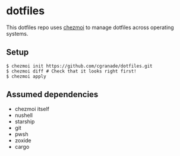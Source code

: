 # dotfiles

This dotfiles repo uses [chezmoi](https://www.chezmoi.io/) to manage dotfiles across operating systems.

## Setup

```
$ chezmoi init https://github.com/cgranade/dotfiles.git
$ chezmoi diff # Check that it looks right first!
$ chezmoi apply
```

## Assumed dependencies

- chezmoi itself
- nushell
- starship
- git
- pwsh
- zoxide
- cargo
